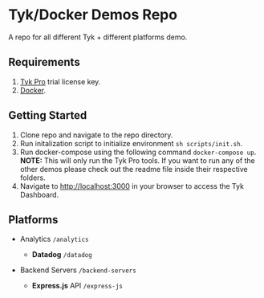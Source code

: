 # Tyk/Docker Demos Repo
A repo for all different Tyk + different platforms demo.

## Requirements
1. [Tyk Pro](https://pages.tyk.io/en/sign-up-for-tyk-on-prem-licence) trial license key.
2. [Docker](https://docs.docker.com/get-docker/).

## Getting Started
1. Clone repo and navigate to the repo directory.
2. Run initalization script to initialize environment `sh scripts/init.sh`.
3. Run docker-compose using the following command `docker-compose up`.<br />
**NOTE:** This will only run the Tyk Pro tools. If you want to run any of the other demos please check out the readme file inside their respective folders.
4. Navigate to [http://localhost:3000](http://localhost:3000) in your browser to access the Tyk Dashboard.

## Platforms
- Analytics `/analytics`
    - **Datadog** `/datadog`

- Backend Servers `/backend-servers`
    - **Express.js** API `/express-js`
